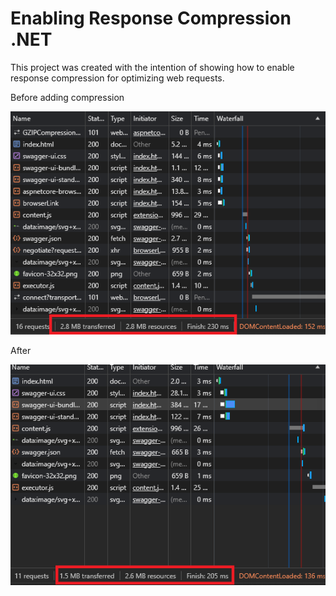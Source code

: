 <h1 align="left">Enabling Response Compression .NET</h1>
<p align="left">This project was created with the intention of showing how to enable response compression for optimizing web requests.</p>
<p align="left">Before adding compression</p>
<p align="center">
  <img src="/readme/Before.png">
</p>
<p align="left">After</p>
<p align="center">
  <img src="/readme/After.png">
</p>
